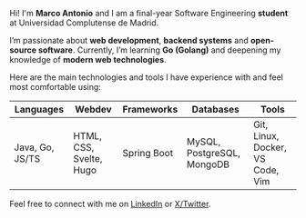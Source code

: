 Hi! I'm **Marco Antonio** and I am a final-year Software Engineering **student** at Universidad Complutense de Madrid.

I’m passionate about **web development**, **backend systems** and **open-source software**.
Currently, I’m learning **Go (Golang)** and deepening my knowledge of **modern web technologies**.

Here are the main technologies and tools I have experience with and feel most comfortable using:

<table>
  <thead>
    <tr>
      <th>Languages</th>
      <th>Webdev</th>
      <th>Frameworks</th>
      <th>Databases</th>
      <th>Tools</th>
    </tr>
  </thead>
  <tbody>
    <tr>
      <td data-label="Languages">Java, Go, JS/TS</td>
      <td data-label="Webdev">HTML, CSS, Svelte, Hugo</td>
      <td data-label="Frameworks">Spring Boot</td>
      <td data-label="Databases">MySQL, PostgreSQL, MongoDB</td>
      <td data-label="Tools">Git, Linux, Docker, VS Code, Vim</td>
    </tr>
  </tbody>
</table>

Feel free to connect with me on [LinkedIn](https://www.linkedin.com/in/marco-antonio-p%C3%A9rez-neira-562b42342/) or [X/Twitter](https://x.com/DCCXXV_).
